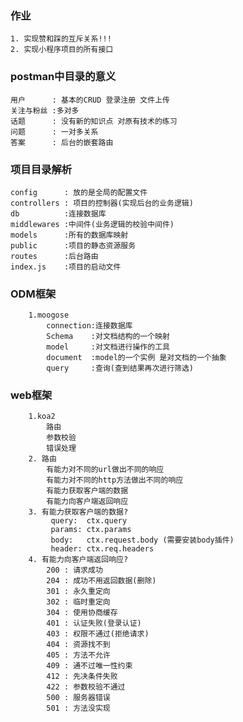 ### 作业
    1. 实现赞和踩的互斥关系!!!
    2. 实现小程序项目的所有接口


### postman中目录的意义
    用户      : 基本的CRUD 登录注册 文件上传
    关注与粉丝 :多对多
    话题      : 没有新的知识点 对原有技术的练习
    问题      : 一对多关系
    答案      : 后台的嵌套路由



### 项目目录解析
    config      : 放的是全局的配置文件
    controllers : 项目的控制器(实现后台的业务逻辑)
    db          :连接数据库
    middlewares :中间件(业务逻辑的校验中间件)
    models      :所有的数据库映射
    public      :项目的静态资源服务
    routes      :后台路由
    index.js    :项目的启动文件


### ODM框架
        1.moogose
            connection:连接数据库
            Schema    :对文档结构的一个映射
            model     :对文档进行操作的工具
            document  :model的一个实例 是对文档的一个抽象
            query     :查询(查到结果再次进行筛选)


### web框架
        1.koa2
            路由
            参数校验
            错误处理
        2. 路由
            有能力对不同的url做出不同的响应
            有能力对不同的http方法做出不同的响应
            有能力获取客户端的数据
            有能力向客户端返回响应
        3. 有能力获取客户端的数据?
             query:  ctx.query
             params: ctx.params
             body:   ctx.request.body (需要安装body插件)
             header: ctx.req.headers
        4. 有能力向客户端返回响应?
            200 : 请求成功
            204 : 成功不用返回数据(删除)
            301 : 永久重定向
            302 : 临时重定向
            304 : 使用协商缓存
            401 : 认证失败(登录认证)
            403 : 权限不通过(拒绝请求)
            404 : 资源找不到
            405 : 方法不允许
            409 : 通不过唯一性约束
            412 : 先决条件失败
            422 : 参数校验不通过
            500 : 服务器错误
            501 : 方法没实现